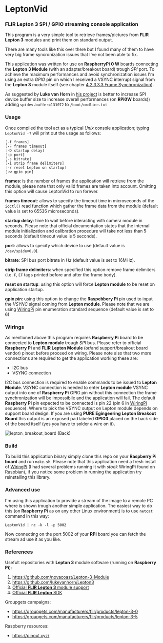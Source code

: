 # LeptonVid
### FLIR Lepton 3 SPI / GPIO streaming console application

This program is a very simple tool to retrieve frames/pictures from __FLIR Lepton 3__ modules and print them on standard output.

There are many tools like this over there but I found many of them to have very big frame syncronization issues that I've not been able to fix.

This application was written for use on __RaspberryPi 0 W__ boards connecting the __Lepton 3 Module__ (with an adapter/breakout board) trough _SPI_ port. To achieve the maximum performances and avoid synchronization issues I'm using an extra _GPIO_ pin on which I received a VSYNC interrupt signal from the __Lepton 3__ module itself (see chapter [4.2.3.3.3 Frame Synchronization](https://www.flir.com/globalassets/imported-assets/document/flir-lepton-engineering-datasheet.pdf)).

As suggested by __Luke van Horn__ in [his project](https://github.com/lukevanhorn/Lepton3) is better to increase SPI device buffer size to increase overall performances (on __RPi0W__ boards)) adding `spidev.buffer=131072` to `/boot/cmdline.txt`

### Usage

Once compiled the tool act as a typical _Unix_ console application; typing `LeptonVid -?` will print out the usage as follows:
```
[-f frames] 
[-F frames timeout] 
[-D startup delay] 
[-p port] 
[-s bitrate] 
[-i strip frame delimiters] 
[-r reset Lepton on startup]
[-w gpio pin]
```

__frames__: is the number of frames the application will retrieve from the module, please note that only valid frames are taken into account. Omitting this option will cause LeptonVid to run forever.

__frames timeout__: allows to specify the timeout time in microseconds of the `ioctl()` read function which gather the frame data from the module (default value is set to 65535 microseconds).

__startup delay__: time to wait before interacting with camera module in seconds. Please note that official documentation states that the internal module initialization and calibration procedure will take not less than 5 seconds (default timeout value is 5 seconds).

__port__: allows to specify which device to use (default value is `/dev/spidev0.0`).

__bitrate__: SPI bus port bitrate in _Hz_ (default value is set to 16MHz).

__strip frame delimiters__: when specified this option remove frame delimiters (i.e. `F`, `EF` tags printed before and after the frame body).

__reset on startup__: using this option will force __Lepton module__ to be reset on application startup.

__gpio pin__: using this option to change the __Raspebbery Pi__ pin used to input the _VSYNC_ signal coming from __Lepton module__. Please note that we are using [WiringPi](http://wiringpi.com/) pin enumeration standard sequence (default value is set to 6)

### Wirings

As mentioned above this program requires __Raspberry Pi__ board to be connected to __Lepton module__ trough _SPI_ bus. Please refer to official __Raspberry Pi__ and __FLIR Lepton Module__ (or/and support/breakout board vendor) pinout before proceed on wiring. Please note also that two more connections are required to get the application working these are:
- I2C bus
- VSYNC connection

I2C bus connection is required to enable commands to be issued to __Lepton Module__. VSYNC connection is needed to enter __Lepton module__ VSYNC output into one of __Raspberry Pi__ GPIO pin without this connection the frame synchronization will be impossibile and the application will fail. The default __Raspberry Pi__ pin expected to be connected is pin 22 (pin 6 in [WiringPi](https://pinout.xyz/pinout/wiringpi) sequence). Where to pick the VSYNC output on Lepton module depends on support board design. 
If you are using __PURE Egingeering Lepton Breakout Board__ this output is an exposed pad labeled __GPIO3__ placed on the back side of the board itself (yes you have to solder a wire on it).

![lepton_breakout_board (Back)](https://user-images.githubusercontent.com/6094578/57529094-54389a00-7334-11e9-8086-df99cd5f7ff1.jpg)

### Build

To build this application binary simply clone this repo on your __Raspberry Pi board__ and run `make.sh`.
Please note that this application need a fresh install of [WiringPi](http://wiringpi.com/) (I had several problems running it with _stock_ WiringPi found on Raspbian), if you notice some problem in running the application try reinstalling this library.

### Advanced use

I'm using this application to provide a stream of the image to a remote PC where is shown trough another simple application.
The easiest way to do this (on __Raspberry Pi__ as on any other Linux environment) is to use `netcat` command in this way:

```
LeptonVid | nc -k -l -p 5002
```

Now connecting on the port 5002 of your __RPi__ board you can fetch the stream ad use it as you like.

### References

Usefult repositories with __Lepton 3__ module software (running on __Raspberry Pi__):
1. https://github.com/novacoast/Lepton-3-Module 
2. https://github.com/lukevanhorn/Lepton3 
3. [Official __FLIR Lepton 3__ module support](https://www.flir.com/support/products/lepton#Overview)
4. [Official __FLIR Lepton__ SDK](https://lepton.flir.com/software-sdk/#embedded-sdk)

Groupgets campaigns:
- https://groupgets.com/manufacturers/flir/products/lepton-3-0
- https://groupgets.com/manufacturers/flir/products/lepton-3-5

Raspberry resources:
- https://pinout.xyz/
